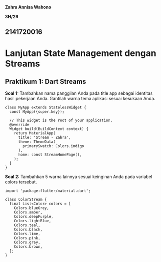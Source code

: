 **Zahra Annisa Wahono**

**3H/29**

**2141720016**
---

# **Lanjutan State Management dengan Streams**

## **Praktikum 1: Dart Streams**

**Soal 1:** Tambahkan nama panggilan Anda pada title app sebagai identitas hasil pekerjaan Anda. Gantilah warna tema aplikasi sesuai kesukaan Anda.
```
class MyApp extends StatelessWidget {
  const MyApp({super.key});

  // This widget is the root of your application.
  @override
  Widget build(BuildContext context) {
    return MaterialApp(
      title: 'Stream - Zahra',
      theme: ThemeData(
        primarySwatch: Colors.indigo
      ),
      home: const StreamHomePage(),
    );
  }
}
```
**Soal 2:** Tambahkan 5 warna lainnya sesuai keinginan Anda pada variabel colors tersebut.

```
import 'package:flutter/material.dart';

class ColorStream {
  final List<Color> colors = [
    Colors.blueGrey,
    Colors.amber,
    Colors.deepPurple,
    Colors.lightBlue,
    Colors.teal,
    Colors.black,
    Colors.lime,
    Colors.pink,
    Colors.grey,
    Colors.brown,
  ];
}
```

